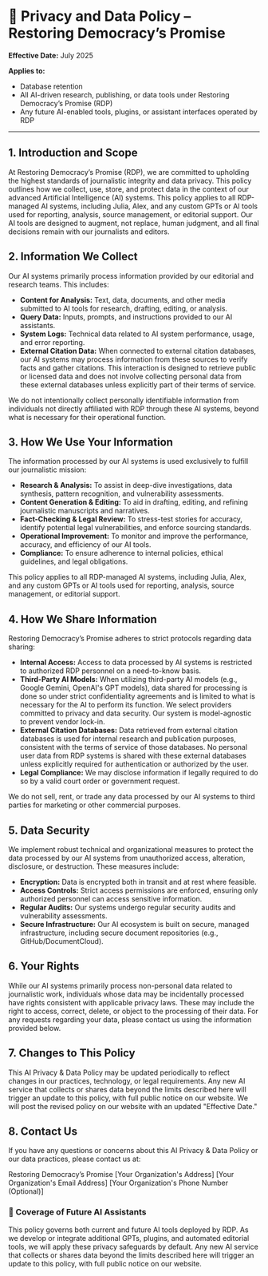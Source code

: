 # 📄 Privacy and Data Policy – Restoring Democracy’s Promise

**Effective Date:** July 2025

**Applies to:**

* Database retention
* All AI-driven research, publishing, or data tools under Restoring Democracy’s Promise (RDP)
* Any future AI-enabled tools, plugins, or assistant interfaces operated by RDP

---

## 1. Introduction and Scope

At Restoring Democracy’s Promise (RDP), we are committed to upholding the highest standards of journalistic integrity and data privacy. This policy outlines how we collect, use, store, and protect data in the context of our advanced Artificial Intelligence (AI) systems. This policy applies to all RDP-managed AI systems, including Julia, Alex, and any custom GPTs or AI tools used for reporting, analysis, source management, or editorial support. Our AI tools are designed to augment, not replace, human judgment, and all final decisions remain with our journalists and editors.

## 2. Information We Collect

Our AI systems primarily process information provided by our editorial and research teams. This includes:

* **Content for Analysis:** Text, data, documents, and other media submitted to AI tools for research, drafting, editing, or analysis.
* **Query Data:** Inputs, prompts, and instructions provided to our AI assistants.
* **System Logs:** Technical data related to AI system performance, usage, and error reporting.
* **External Citation Data:** When connected to external citation databases, our AI systems may process information from these sources to verify facts and gather citations. This interaction is designed to retrieve public or licensed data and does not involve collecting personal data from these external databases unless explicitly part of their terms of service.

We do not intentionally collect personally identifiable information from individuals not directly affiliated with RDP through these AI systems, beyond what is necessary for their operational function.

## 3. How We Use Your Information

The information processed by our AI systems is used exclusively to fulfill our journalistic mission:

* **Research & Analysis:** To assist in deep-dive investigations, data synthesis, pattern recognition, and vulnerability assessments.
* **Content Generation & Editing:** To aid in drafting, editing, and refining journalistic manuscripts and narratives.
* **Fact-Checking & Legal Review:** To stress-test stories for accuracy, identify potential legal vulnerabilities, and enforce sourcing standards.
* **Operational Improvement:** To monitor and improve the performance, accuracy, and efficiency of our AI tools.
* **Compliance:** To ensure adherence to internal policies, ethical guidelines, and legal obligations.

This policy applies to all RDP-managed AI systems, including Julia, Alex, and any custom GPTs or AI tools used for reporting, analysis, source management, or editorial support.

## 4. How We Share Information

Restoring Democracy’s Promise adheres to strict protocols regarding data sharing:

* **Internal Access:** Access to data processed by AI systems is restricted to authorized RDP personnel on a need-to-know basis.
* **Third-Party AI Models:** When utilizing third-party AI models (e.g., Google Gemini, OpenAI's GPT models), data shared for processing is done so under strict confidentiality agreements and is limited to what is necessary for the AI to perform its function. We select providers committed to privacy and data security. Our system is model-agnostic to prevent vendor lock-in.
* **External Citation Databases:** Data retrieved from external citation databases is used for internal research and publication purposes, consistent with the terms of service of those databases. No personal user data from RDP systems is shared with these external databases unless explicitly required for authentication or authorized by the user.
* **Legal Compliance:** We may disclose information if legally required to do so by a valid court order or government request.

We do not sell, rent, or trade any data processed by our AI systems to third parties for marketing or other commercial purposes.

## 5. Data Security

We implement robust technical and organizational measures to protect the data processed by our AI systems from unauthorized access, alteration, disclosure, or destruction. These measures include:

* **Encryption:** Data is encrypted both in transit and at rest where feasible.
* **Access Controls:** Strict access permissions are enforced, ensuring only authorized personnel can access sensitive information.
* **Regular Audits:** Our systems undergo regular security audits and vulnerability assessments.
* **Secure Infrastructure:** Our AI ecosystem is built on secure, managed infrastructure, including secure document repositories (e.g., GitHub/DocumentCloud).

## 6. Your Rights

While our AI systems primarily process non-personal data related to journalistic work, individuals whose data may be incidentally processed have rights consistent with applicable privacy laws. These may include the right to access, correct, delete, or object to the processing of their data. For any requests regarding your data, please contact us using the information provided below.

## 7. Changes to This Policy

This AI Privacy & Data Policy may be updated periodically to reflect changes in our practices, technology, or legal requirements. Any new AI service that collects or shares data beyond the limits described here will trigger an update to this policy, with full public notice on our website. We will post the revised policy on our website with an updated "Effective Date."

## 8. Contact Us

If you have any questions or concerns about this AI Privacy & Data Policy or our data practices, please contact us at:

Restoring Democracy’s Promise
[Your Organization's Address]
[Your Organization's Email Address]
[Your Organization's Phone Number (Optional)]

### 🔐 Coverage of Future AI Assistants

This policy governs both current and future AI tools deployed by RDP. As we develop or integrate additional GPTs, plugins, and automated editorial tools, we will apply these privacy safeguards by default. Any new AI service that collects or shares data beyond the limits described here will trigger an update to this policy, with full public notice on our website.
